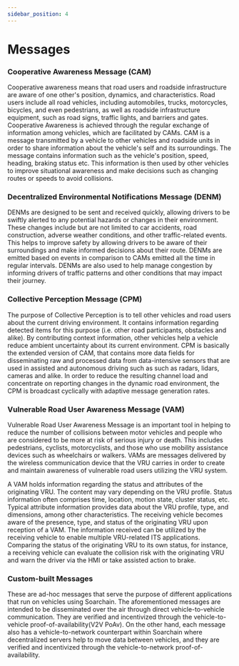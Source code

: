 ```yaml
---
sidebar_position: 4
---
```


# Messages

### Cooperative Awareness Message (CAM)
Cooperative awareness means that road users and roadside infrastructure are aware of one other's position, dynamics, and characteristics. Road users include all road vehicles, including automobiles, trucks, motorcycles, bicycles, and even pedestrians, as well as roadside infrastructure equipment, such as road signs, traffic lights, and barriers and gates. Cooperative Awareness is achieved through the regular exchange of information among vehicles, which are facilitated by CAMs. CAM is a message transmitted by a vehicle to other vehicles and roadside units in order to share information about the vehicle's self and its surroundings. The message contains information such as the vehicle's position, speed, heading, braking status etc. This information is then used by other vehicles to improve situational awareness and make decisions such as changing routes or speeds to avoid collisions. 
### Decentralized Environmental Notifications Message (DENM)
DENMs are designed to be sent and received quickly, allowing drivers to be swiftly alerted to any potential hazards or changes in their environment. These changes include but are not limited to car accidents, road construction, adverse weather conditions, and other traffic-related events.  This helps to improve safety by allowing drivers to be aware of their surroundings and make informed decisions about their route. DENMs are emitted based on events in comparison to CAMs emitted all the time in regular intervals. DENMs are also used to help manage congestion by informing drivers of traffic patterns and other conditions that may impact their journey.


### Collective Perception Message (CPM)
The purpose of Collective Perception is to tell other vehicles and road users about the current driving environment. It contains information regarding detected items for this purpose (i.e. other road participants, obstacles and alike). By contributing context information, other vehicles help a vehicle reduce ambient uncertainty about its current environment. CPM is basically the extended version of CAM, that contains more data fields for disseminating raw and processed data from data-intensive sensors that are used in assisted and autonomous driving such as such as radars, lidars, cameras and alike. In order to reduce the resulting channel load and concentrate on reporting changes in the dynamic road environment, the CPM is broadcast cyclically with adaptive message generation rates. 

### Vulnerable Road User Awareness Message (VAM)
Vulnerable Road User Awareness Message is an important tool in helping to reduce the number of collisions between motor vehicles and people who are considered to be more at risk of serious injury or death. This includes pedestrians, cyclists, motorcyclists, and those who use mobility assistance devices such as wheelchairs or walkers. VAMs are messages delivered by the wireless communication device that the VRU carries in order to create and maintain awareness of vulnerable road users utilizing the VRU system. 

A VAM holds information regarding the status and attributes of the originating VRU. The content may vary depending on the VRU profile. Status information often comprises time, location, motion state, cluster status, etc. Typical attribute information provides data about the VRU profile, type, and dimensions, among other characteristics. The receiving vehicle becomes aware of the presence, type, and status of the originating VRU upon reception of a VAM. The information received can be utilized by the receiving vehicle to enable multiple VRU-related ITS applications. Comparing the status of the originating VRU to its own status, for instance, a receiving vehicle can evaluate the collision risk with the originating VRU and warn the driver via the HMI or take assisted action to brake.

### Custom-built Messages
These are ad-hoc messages that serve the purpose of different applications that run on vehicles using Soarchain. The aforementioned messages are intended to be disseminated over the air through direct vehicle-to-vehicle communication. They are verified and incentivized through the vehicle-to-vehicle proof-of-availability(V2V PoAv). On the other hand, each message also has a vehicle-to-network counterpart within Soarchain where decentralized servers help to move data between vehicles, and they are verified and incentivized through the vehicle-to-network proof-of-availability.



